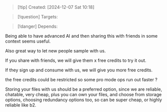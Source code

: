 
>[!tip] Created: [2024-12-07 Sat 10:18]

>[!question] Targets: 

>[!danger] Depends: 

Being able to have advanced AI and then sharing this with friends in some context seems useful.

Also great way to let new people sample with us.

If you share with friends, we will give them x free credits to try it out.

If they sign up and consume with us, we will give you more free credits.

the free credits could be restricted so some pro mode ops run out faster ?

Storing your files with us should be a preferred option, since we are reliable, chatable, very cheap, plus you can own your files, and choose from storage options, choosing redundancy options too, so can be super cheap, or highly reliable like b2.